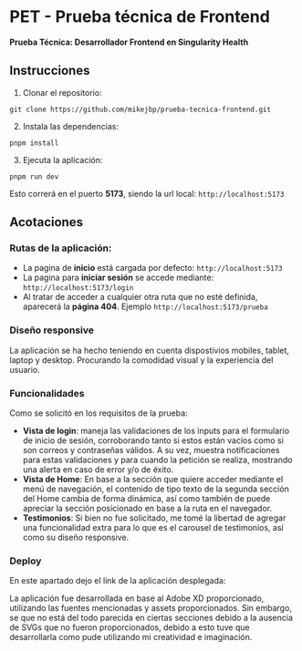 # PET - Prueba técnica de Frontend

**Prueba Técnica: Desarrollador Frontend en Singularity Health**

## Instrucciones

1. Clonar el repositorio:

```
git clone https://github.com/mikejbp/prueba-tecnica-frontend.git
```

2. Instala las dependencias:

```
pnpm install
```

3. Ejecuta la aplicación:

```
pnpm run dev
```

Esto correrá en el puerto **5173**, siendo la url local: `http://localhost:5173`

## Acotaciones

### Rutas de la aplicación:

- La pagina de **inicio** está cargada por defecto: `http://localhost:5173`
- La pagina para **iniciar sesión** se accede mediante: `http://localhost:5173/login`
- Al tratar de acceder a cualquier otra ruta que no esté definida, aparecerá la **página 404**. Ejemplo `http://localhost:5173/prueba`

### Diseño responsive

La aplicación se ha hecho teniendo en cuenta dispostivios mobiles, tablet, laptop y desktop. Procurando la comodidad visual y la experiencia del usuario.

### Funcionalidades

Como se solicitó en los requisitos de la prueba:

- **Vista de login**: maneja las validaciones de los inputs para el formulario de inicio de sesión, corroborando tanto si estos están vacíos como si son correos y contraseñas válidos. A su vez, muestra notificaciones para estas validaciones y para cuando la petición se realiza, mostrando una alerta en caso de error y/o de éxito.
- **Vista de Home**: En base a la sección que quiere acceder mediante el menú de navegación, el contenido de tipo texto de la segunda sección del Home cambia de forma dinámica, así como también de puede apreciar la sección posicionado en base a la ruta en el navegador.
- **Testimonios**: Si bien no fue solicitado, me tomé la libertad de agregar una funcionalidad extra para lo que es el carousel de testimonios, así como su diseño responsive.

### Deploy

En este apartado dejo el link de la aplicación desplegada:

La aplicación fue desarrollada en base al Adobe XD proporcionado, utilizando las fuentes mencionadas y assets proporcionados. Sin embargo, se que no está del todo parecida en ciertas secciones debido a la ausencia de SVGs que no fueron proporcionados, debido a esto tuve que desarrollarla como pude utilizando mi creatividad e imaginación.
